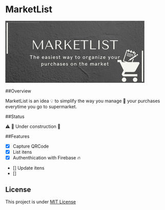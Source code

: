 # MarketList

![Marketlist logo](assets/Markelist.png)

##Overview

MarketList is an idea :bulb: to simplify the way you manage :memo: your purchases everytime you go to supermarket.


##Status

:warning:
:construction: Under construction :construction:

##Features

- [x] Capture QRCode
- [x] List itens
- [x] Authenthication with Firebase :fire:
- [] Update itens
- []



## License

This project is under [MIT License](https://opensource.org/licenses/MIT)
